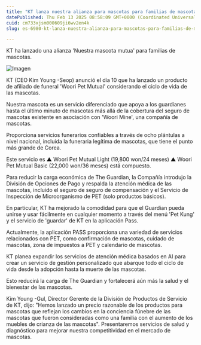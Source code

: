 ```yaml
---
title: "KT lanza nuestra alianza para mascotas para familias de mascotas"
datePublished: Thu Feb 13 2025 08:58:09 GMT+0000 (Coordinated Universal Time)
cuid: cm733xjsm000609ji6wv2en4k
slug: es-6980-kt-lanza-nuestra-alianza-para-mascotas-para-familias-de-mascotas

---
```



KT ha lanzado una alianza 'Nuestra mascota mutua' para familias de mascotas.

![Imagen](https://cdn.hashnode.com/res/hashnode/image/upload/v1739437086267/e023db2f-e1d1-42f7-9b63-9e8dea901970.jpeg)

KT (CEO Kim Young -Seop) anunció el día 10 que ha lanzado un producto de afiliado de funeral 'Woori Pet Mutual' considerando el ciclo de vida de las mascotas.

Nuestra mascota es un servicio diferenciado que apoya a los guardianes hasta el último minuto de mascotas más allá de la cobertura del seguro de mascotas existente en asociación con 'Woori Mine', una compañía de mascotas.

Proporciona servicios funerarios confiables a través de ocho plántulas a nivel nacional, incluida la funeraria legítima de mascotas, que tiene el punto más grande de Corea.

Este servicio es ▲ Woori Pet Mutual Light (19,800 won/24 meses) ▲ Woori Pet Mutual Basic (22,000 won/36 meses) está compuesto.

Para reducir la carga económica de The Guardian, la Compañía introdujo la División de Opciones de Pago y respalda la atención médica de las mascotas, incluido el seguro de seguro de compensación y el Servicio de Inspección de Microorganismo de PET (solo productos básicos).

En particular, KT ha mejorado la comodidad para que el Guardian pueda unirse y usar fácilmente en cualquier momento a través del menú 'Pet Kung' y el servicio de 'guardar' de KT en la aplicación Pass.

Actualmente, la aplicación PASS proporciona una variedad de servicios relacionados con PET, como confirmación de mascotas, cuidado de mascotas, zona de impuestos a PET y calendario de mascotas.

KT planea expandir los servicios de atención médica basados ​​en AI para crear un servicio de gestión personalizado que abarque todo el ciclo de vida desde la adopción hasta la muerte de las mascotas.

Esto reducirá la carga de The Guardian y fortalecerá aún más la salud y el bienestar de las mascotas.

Kim Young -Gul, Director Gerente de la División de Productos de Servicio de KT, dijo: "Hemos lanzado un precio razonable de los productos para mascotas que reflejan los cambios en la conciencia fúnebre de las mascotas que fueron consideradas como una familia con el aumento de los muebles de crianza de las mascotas". Presentaremos servicios de salud y diagnóstico para mejorar nuestra competitividad en el mercado de mascotas.